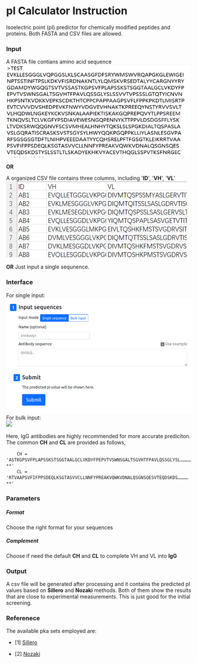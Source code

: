 # pI Calculator Instruction

Isoelectric point (pI) predictor for chemically modified peptides and proteins. Both FASTA and CSV files are allowed.

### Input
A FASTA file contians amino acid sequence
</br>
<img src="https://raw.githubusercontent.com/leedony/Test/main/antibody_FASTA_sample.png" width = "500" height = "250" div/>

**OR**

A organized CSV file contains three columns, including '**ID**', '**VH**', '**VL**'
</br>
![图片](https://raw.githubusercontent.com/leedony/Test/main/antibody_csv_format.png)

**OR**
Just input a single sequnence.

### Interface
For single input:
</br>
![](https://raw.githubusercontent.com/leedony/Test/main/single.png)
For bulk input:
</br>
![](https://raw.githubusercontent.com/leedony/Test/main/bulk_input.png)


Here, IgG antibodies are highly recommended for more accurate prediciton. 
The common **CH** and **CL** are provided as follows,

        CH = 'ASTKGPSVFPLAPSSKSTSGGTAALGCLVKDYFPEPVTVSWNSGALTSGVHTFPAVLQSSGLYSL…………**'
        CL = 'RTVAAPSVFIFPPSDEQLKSGTASVVCLLNNFYPREAKVQWKVDNALQSGNSQESVTEQDSKDS…………**'
### Parameters
##### Format
Choose the right format for your sequences
##### Complement
Choose if need the default **CH** and **CL** to complete VH and VL into **IgG** 
### Output
A csv file will be generated after processing and it contains the predicted pI values based on **Sillero** and **Nozaki** methods. Both of them show the results that are close to experimental measurements. This is just good for the initial screening.

### Referenece
The available pka sets employed are:

<div id="refer-anchor-1"></div>

- [1] [Sillero](http://europepmc.org/article/MED/2774179)
<div id="refer-anchor-2"></div>

- [2] [Nozaki](https://www.jbc.org/article/S0021-9258(19)77210-X/fulltext)
